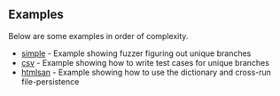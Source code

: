 ## Examples

Below are some examples in order of complexity.

* [simple](simple) - Example showing fuzzer figuring out unique branches
* [csv](csv) - Example showing how to write test cases for unique branches
* [htmlsan](htmlsan) - Example showing how to use the dictionary and cross-run file-persistence